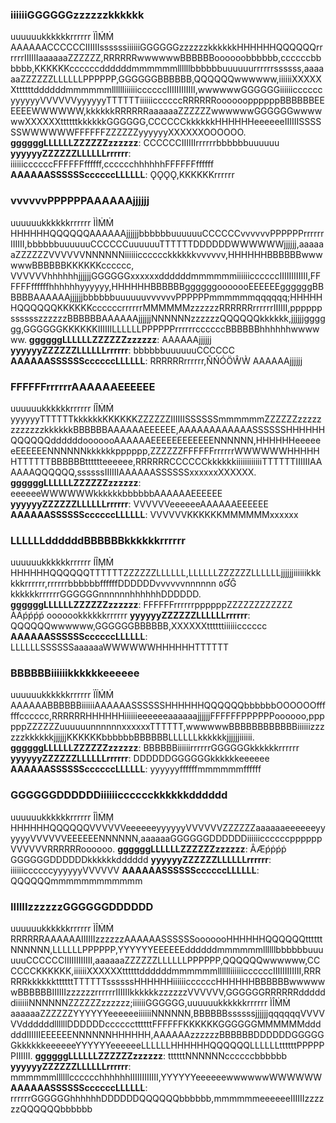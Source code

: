 ### iiiiiiGGGGGGzzzzzzkkkkkk
uuuuuukkkkkkrrrrrr ÏÌḾṀ AAAAAACCCCCCIIIIIIssssssiiiiiiGGGGGGzzzzzzkkkkkkHHHHHHQQQQQQrrrrrrIIIIIIaaaaaaZZZZZZ,RRRRRRwwwwwwBBBBBBoooooobbbbbb,ccccccbbbbbb,KKKKKKccccccddddddmmmmmmllllllbbbbbbuuuuuurrrrrrssssss,aaaaaaZZZZZZLLLLLLPPPPPP,GGGGGGBBBBBB,QQQQQQwwwwww,iiiiiiXXXXXXttttttddddddmmmmmmlllllliiiiiiccccccIIIIIIIIIIII,wwwwwwGGGGGGiiiiiiccccccyyyyyyVVVVVVyyyyyyTTTTTTiiiiiiccccccRRRRRRooooooppppppBBBBBBEEEEEEWWWWWW,kkkkkkRRRRRRaaaaaaZZZZZZwwwwwwGGGGGGwwwwwwXXXXXXttttttkkkkkkGGGGGG,CCCCCCkkkkkkHHHHHHeeeeeeIIIIIISSSSSSWWWWWWFFFFFFZZZZZZyyyyyyXXXXXXOOOOOO.
**ggggggLLLLLLZZZZZZzzzzzz**: CCCCCCIIIIIIrrrrrrbbbbbbuuuuuu
**yyyyyyZZZZZZLLLLLLrrrrrr**: iiiiiiccccccFFFFFFffffff,cccccchhhhhhFFFFFFffffff
**AAAAAASSSSSSccccccLLLLLL**: ǪǪǪǪ,KKKKKKrrrrrr

### vvvvvvPPPPPPAAAAAAjjjjjj
uuuuuukkkkkkrrrrrr ÌÌṀṀ HHHHHHQQQQQQAAAAAAjjjjjjbbbbbbuuuuuuCCCCCCvvvvvvPPPPPPrrrrrrIIIIII,bbbbbbuuuuuuCCCCCCuuuuuuTTTTTTDDDDDDWWWWWWjjjjjj,aaaaaaZZZZZZVVVVVVNNNNNNiiiiiicccccckkkkkkvvvvvv,HHHHHHBBBBBBwwwwwwBBBBBBKKKKKKcccccc, VVVVVVhhhhhhjjjjjjGGGGGGxxxxxxddddddmmmmmmiiiiiiccccccIIIIIIIIIIII,FFFFFFffffffhhhhhhyyyyyy,HHHHHHBBBBBBggggggooooooEEEEEEggggggBBBBBBAAAAAAjjjjjjbbbbbbuuuuuuvvvvvvPPPPPPmmmmmmqqqqqq;HHHHHHQQQQQQKKKKKKccccccrrrrrrMMMMMMzzzzzzRRRRRRrrrrrrIIIIII,ppppppsssssszzzzzzBBBBBBAAAAAAjjjjjjNNNNNNzzzzzzQQQQQQkkkkkk,jjjjjjgggggg,GGGGGGKKKKKKIIIIIILLLLLLPPPPPPrrrrrrccccccBBBBBBhhhhhhwwwwww.
**ggggggLLLLLLZZZZZZzzzzzz**: AAAAAAjjjjjj
**yyyyyyZZZZZZLLLLLLrrrrrr**: bbbbbbuuuuuuCCCCCC
**AAAAAASSSSSSccccccLLLLLL**: RRRRRRrrrrrr,ŇŃÓÖŴẀ AAAAAAjjjjjj

### FFFFFFrrrrrrAAAAAAEEEEEE
uuuuuukkkkkkrrrrrr ÍÎṀḾ yyyyyyTTTTTTkkkkkkKKKKKKZZZZZZIIIIIISSSSSSmmmmmmZZZZZZzzzzzzzzzzzzkkkkkkBBBBBBAAAAAAEEEEEE,AAAAAAAAAAAASSSSSSHHHHHHQQQQQQddddddooooooAAAAAAEEEEEEEEEEEENNNNNN,HHHHHHeeeeeeEEEEEENNNNNNkkkkkkpppppp,ZZZZZZFFFFFFrrrrrrWWWWWWHHHHHHTTTTTTBBBBBBtttttteeeeee,RRRRRRCCCCCCkkkkkkiiiiiiiiiiiiTTTTTTIIIIIIAAAAAAQQQQQQ,ssssssIIIIIIAAAAAASSSSSSxxxxxxXXXXXX.
**ggggggLLLLLLZZZZZZzzzzzz**: eeeeeeWWWWWWkkkkkkbbbbbbAAAAAAEEEEEE
**yyyyyyZZZZZZLLLLLLrrrrrr**: VVVVVVeeeeeeAAAAAAEEEEEE
**AAAAAASSSSSSccccccLLLLLL**: VVVVVVKKKKKKMMMMMMxxxxxx


### LLLLLLddddddBBBBBBkkkkkkrrrrrr
uuuuuukkkkkkrrrrrr ÍÎṂṀ HHHHHHQQQQQQTTTTTTZZZZZZLLLLLL,LLLLLLZZZZZZLLLLLLjjjjjjiiiiiikkkkkkrrrrrr,rrrrrrbbbbbbffffffDDDDDDvvvvvvnnnnnn ٥ƓĜ kkkkkkrrrrrrGGGGGGnnnnnnhhhhhhDDDDDD.
**ggggggLLLLLLZZZZZZzzzzzz**: FFFFFFrrrrrrppppppZZZZZZZZZZZZ ÀÄṕṕṕṕ ooooookkkkkkrrrrrr
**yyyyyyZZZZZZLLLLLLrrrrrr**: QQQQQQwwwwww,GGGGGGBBBBBB,XXXXXXttttttiiiiiicccccc
**AAAAAASSSSSSccccccLLLLLL**: LLLLLLSSSSSSaaaaaaWWWWWWHHHHHHTTTTTT


### BBBBBBiiiiiikkkkkkeeeeee
uuuuuukkkkkkrrrrrr ÏÏḾḾ AAAAAABBBBBBiiiiiiAAAAAASSSSSSHHHHHHQQQQQQbbbbbbOOOOOOffffffcccccc,RRRRRRHHHHHHiiiiiieeeeeeaaaaaajjjjjjFFFFFFPPPPPPoooooo,ppppppZZZZZZuuuuuunnnnnnxxxxxxTTTTTT,wwwwwwBBBBBBBBBBBBiiiiiizzzzzzkkkkkkjjjjjjKKKKKKbbbbbbBBBBBBLLLLLLkkkkkkjjjjjjiiiiii.
**ggggggLLLLLLZZZZZZzzzzzz**: BBBBBBiiiiiirrrrrrGGGGGGkkkkkkrrrrrr
**yyyyyyZZZZZZLLLLLLrrrrrr**: DDDDDDGGGGGGkkkkkkeeeeee
**AAAAAASSSSSSccccccLLLLLL**: yyyyyyffffffmmmmmmffffff

### GGGGGGDDDDDDiiiiiicccccckkkkkkdddddd
uuuuuukkkkkkrrrrrr ÎÌṀṂ HHHHHHQQQQQQVVVVVVeeeeeeyyyyyyVVVVVVZZZZZZaaaaaaeeeeeeyyyyyyVVVVVVEEEEEENNNNNN,aaaaaaGGGGGGDDDDDDiiiiiiccccccppppppVVVVVVRRRRRRoooooo.
**ggggggLLLLLLZZZZZZzzzzzz**: ÂÆṕṗṕṗ GGGGGGDDDDDDkkkkkkdddddd
**yyyyyyZZZZZZLLLLLLrrrrrr**: iiiiiiccccccyyyyyyVVVVVV
**AAAAAASSSSSSccccccLLLLLL**: QQQQQQmmmmmmmmmmmm

### IIIIIIzzzzzzGGGGGGDDDDDD
uuuuuukkkkkkrrrrrr ÌÎṀṀ RRRRRRAAAAAAIIIIIIzzzzzzAAAAAASSSSSSooooooHHHHHHQQQQQQttttttNNNNNN,LLLLLLPPPPPP,YYYYYYEEEEEEddddddmmmmmmllllllbbbbbbuuuuuuCCCCCCIIIIIIIIIIII,aaaaaaZZZZZZLLLLLLPPPPPP,QQQQQQwwwwww,CCCCCCKKKKKK,iiiiiiXXXXXXttttttddddddmmmmmmlllllliiiiiiccccccIIIIIIIIIIII,RRRRRRkkkkkkttttttTTTTTTssssssHHHHHHiiiiiiccccccHHHHHHBBBBBBwwwwwwBBBBBBIIIIIIzzzzzzrrrrrrIIIIIIkkkkkkzzzzzzVVVVVV,GGGGGGRRRRRRddddddiiiiiiNNNNNNZZZZZZzzzzzz;iiiiiiGGGGGG,uuuuuukkkkkkrrrrrr ÌÎṀṀ aaaaaaZZZZZZYYYYYYeeeeeeiiiiiiNNNNNN,BBBBBBssssssjjjjjjqqqqqqVVVVVVddddddllllllDDDDDDccccccttttttFFFFFFKKKKKKGGGGGGMMMMMMddddddIIIIIIEEEEEENNNNNNHHHHHH,AAAAAAzzzzzzBBBBBBDDDDDDGGGGGGkkkkkkeeeeeeYYYYYYeeeeeeLLLLLLHHHHHHQQQQQQLLLLLLttttttPPPPPPIIIIII.
**ggggggLLLLLLZZZZZZzzzzzz**: ttttttNNNNNNccccccbbbbbb
**yyyyyyZZZZZZLLLLLLrrrrrr**: mmmmmmllllllcccccchhhhhhIIIIIIIIIIII,YYYYYYeeeeeewwwwwwWWWWWW
**AAAAAASSSSSSccccccLLLLLL**: rrrrrrGGGGGGhhhhhhDDDDDDQQQQQQbbbbbb,mmmmmmeeeeeeIIIIIIzzzzzzQQQQQQbbbbbb
